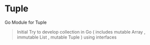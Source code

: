 # Tuple
Go Module for Tuple

> Initial Try to develop collection in Go ( includes mutable Array , immutable List , mutable Tuple ) using interfaces 
